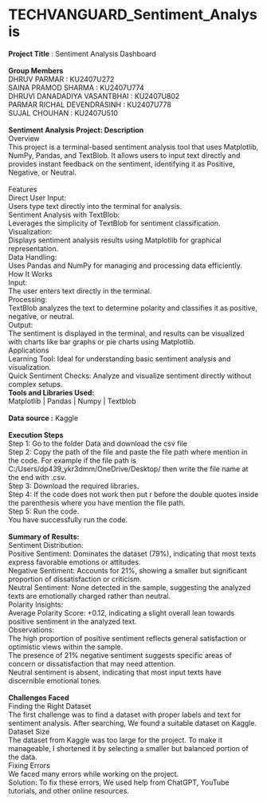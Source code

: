 # TECHVANGUARD_Sentiment_Analysis
**Project Title** : Sentiment Analysis Dashboard
<br>
<br>
**Group Members**
<br>
DHRUV PARMAR : KU2407U272 
<br>
SAINA PRAMOD SHARMA : KU2407U774 
<br>
DHRUVI DANADADIYA VASANTBHAI : KU2407U802 
<br>
PARMAR RICHAL DEVENDRASINH : KU2407U778 
<br>
SUJAL CHOUHAN : KU2407U510 
<br>
<br>
**Sentiment Analysis Project: Description**<br>
Overview<br>
This project is a terminal-based sentiment analysis tool that uses Matplotlib, NumPy, Pandas, and TextBlob. It allows users to input text directly and provides instant feedback on the sentiment, identifying it as Positive, Negative, or Neutral.<br>
<br>
Features<br>
Direct User Input:<br>
Users type text directly into the terminal for analysis.<br>
Sentiment Analysis with TextBlob:<br>
Leverages the simplicity of TextBlob for sentiment classification.<br>
Visualization:<br>
Displays sentiment analysis results using Matplotlib for graphical representation.<br>
Data Handling:<br>
Uses Pandas and NumPy for managing and processing data efficiently.<br>
How It Works<br>
Input:<br>
The user enters text directly in the terminal.<br>
Processing:<br>
TextBlob analyzes the text to determine polarity and classifies it as positive, negative, or neutral.<br>
Output:<br>
The sentiment is displayed in the terminal, and results can be visualized with charts like bar graphs or pie charts using Matplotlib.<br>
Applications<br>
Learning Tool: Ideal for understanding basic sentiment analysis and visualization.<br>
Quick Sentiment Checks: Analyze and visualize sentiment directly without complex setups.
<br>
**Tools and Libraries Used:**
<br>
Matplotlib | Pandas | Numpy | Textblob
<br>
<br>
**Data source :** Kaggle 
<br>
<br>
**Execution Steps**
<br>
Step 1: Go to the folder Data and download the csv file
<br>
Step 2: Copy the path of the file and paste the file path where mention in the code. For example if the file path is C:/Users/dp439_ykr3dmm/OneDrive/Desktop/ then write the file name at the end with .csv.
<br>
Step 3: Download the required libraries.
<br>
Step 4: If the code does not work then put r before the double quotes inside the parenthesis where you have mention the file path.
<br>
Step 5: Run the code.
<br>
You have successfully run the code.
<br>
<br>
**Summary of Results:**
<br>
Sentiment Distribution:
<br>
Positive Sentiment: Dominates the dataset (79%), indicating that most texts express favorable emotions or attitudes.
<br>
Negative Sentiment: Accounts for 21%, showing a smaller but significant proportion of dissatisfaction or criticism.
<br>
Neutral Sentiment: None detected in the sample, suggesting the analyzed texts are emotionally charged rather than neutral.
<br>
Polarity Insights:
<br>
Average Polarity Score: +0.12, indicating a slight overall lean towards positive sentiment in the analyzed text.
<br>
Observations:
<br>
The high proportion of positive sentiment reflects general satisfaction or optimistic views within the sample.
<br>
The presence of 21% negative sentiment suggests specific areas of concern or dissatisfaction that may need attention.
<br>
Neutral sentiment is absent, indicating that most input texts have discernible emotional tones.
<br>
<br>
**Challenges Faced**
<br>
Finding the Right Dataset
<br>
The first challenge was to find a dataset with proper labels and text for sentiment analysis. After searching, We found a suitable dataset on Kaggle.
<br>
Dataset Size
<br>
The dataset from Kaggle was too large for the project. To make it manageable, I shortened it by selecting a smaller but balanced portion of the data.
<br>
Fixing Errors
<br>
We faced many errors while working on the project.
<br>
Solution: To fix these errors, We used help from ChatGPT, YouTube tutorials, and other online resources.
